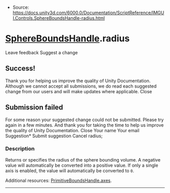 * Source: https://docs.unity3d.com/6000.0/Documentation/ScriptReference/IMGUI.Controls.SphereBoundsHandle-radius.html

#  [SphereBoundsHandle](https://docs.unity3d.com/6000.0/Documentation/ScriptReference/IMGUI.Controls.SphereBoundsHandle.html).radius
Leave feedback
Suggest a change
## Success!
Thank you for helping us improve the quality of Unity Documentation. Although we cannot accept all submissions, we do read each suggested change from our users and will make updates where applicable.
Close
## Submission failed
For some reason your suggested change could not be submitted. Please <a>try again</a> in a few minutes. And thank you for taking the time to help us improve the quality of Unity Documentation.
Close
Your name Your email Suggestion* Submit suggestion
Cancel
radius; 
### Description
Returns or specifies the radius of the sphere bounding volume.
A negative value will automatically be converted into a positive value. If only a single axis is enabled, the value will automatically be converted to `0`.  
  
Additional resources: [PrimitiveBoundsHandle.axes](https://docs.unity3d.com/6000.0/Documentation/ScriptReference/IMGUI.Controls.PrimitiveBoundsHandle-axes.html).
* * *

